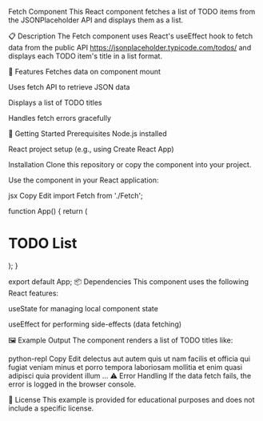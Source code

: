 Fetch Component
This React component fetches a list of TODO items from the JSONPlaceholder API and displays them as a list.

📋 Description
The Fetch component uses React's useEffect hook to fetch data from the public API https://jsonplaceholder.typicode.com/todos/ and displays each TODO item's title in a list format.

🧠 Features
Fetches data on component mount

Uses fetch API to retrieve JSON data

Displays a list of TODO titles

Handles fetch errors gracefully

🚀 Getting Started
Prerequisites
Node.js installed

React project setup (e.g., using Create React App)

Installation
Clone this repository or copy the component into your project.

Use the component in your React application:

jsx
Copy
Edit
import Fetch from './Fetch';

function App() {
  return (
    <div>
      <h1>TODO List</h1>
      <Fetch />
    </div>
  );
}

export default App;
📦 Dependencies
This component uses the following React features:

useState for managing local component state

useEffect for performing side-effects (data fetching)

🖼️ Example Output
The component renders a list of TODO titles like:

python-repl
Copy
Edit
delectus aut autem
quis ut nam facilis et officia qui
fugiat veniam minus
et porro tempora
laboriosam mollitia et enim quasi adipisci quia provident illum
...
⚠️ Error Handling
If the data fetch fails, the error is logged in the browser console.

📄 License
This example is provided for educational purposes and does not include a specific license.
